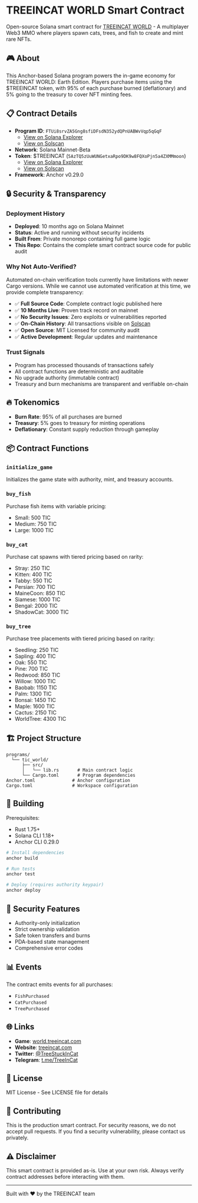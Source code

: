 # TREEINCAT WORLD Smart Contract

Open-source Solana smart contract for [TREEINCAT WORLD](https://world.treeincat.com) - A multiplayer Web3 MMO where players spawn cats, trees, and fish to create and mint rare NFTs.

## 🎮 About

This Anchor-based Solana program powers the in-game economy for TREEINCAT WORLD: Earth Edition. Players purchase items using the $TREEINCAT token, with 95% of each purchase burned (deflationary) and 5% going to the treasury to cover NFT minting fees.

## 📋 Contract Details

- **Program ID**: `FTUi8srvZA5Gng8sfiDFsdN352ydQPnUABWvVqp5qGqF`
  - [View on Solana Explorer](https://explorer.solana.com/address/FTUi8srvZA5Gng8sfiDFsdN352ydQPnUABWvVqp5qGqF)
  - [View on Solscan](https://solscan.io/account/FTUi8srvZA5Gng8sfiDFsdN352ydQPnUABWvVqp5qGqF)
- **Network**: Solana Mainnet-Beta
- **Token**: $TREEINCAT (`5AzTQ5zUuWUNGetxaRpo9DK9w8FQXoPjn5a4ZXMMmoon`)
  - [View on Solana Explorer](https://explorer.solana.com/address/5AzTQ5zUuWUNGetxaRpo9DK9w8FQXoPjn5a4ZXMMmoon)
  - [View on Solscan](https://solscan.io/token/5AzTQ5zUuWUNGetxaRpo9DK9w8FQXoPjn5a4ZXMMmoon)
- **Framework**: Anchor v0.29.0

## 🔒 Security & Transparency

### Deployment History
- **Deployed**: 10 months ago on Solana Mainnet
- **Status**: Active and running without security incidents
- **Built From**: Private monorepo containing full game logic
- **This Repo**: Contains the complete smart contract source code for public audit

### Why Not Auto-Verified?
Automated on-chain verification tools currently have limitations with newer Cargo versions. While we cannot use automated verification at this time, we provide complete transparency:

- ✅ **Full Source Code**: Complete contract logic published here
- ✅ **10 Months Live**: Proven track record on mainnet
- ✅ **No Security Issues**: Zero exploits or vulnerabilities reported
- ✅ **On-Chain History**: All transactions visible on [Solscan](https://solscan.io/account/FTUi8srvZA5Gng8sfiDFsdN352ydQPnUABWvVqp5qGqF)
- ✅ **Open Source**: MIT Licensed for community audit
- ✅ **Active Development**: Regular updates and maintenance

### Trust Signals
- Program has processed thousands of transactions safely
- All contract functions are deterministic and auditable
- No upgrade authority (immutable contract)
- Treasury and burn mechanisms are transparent and verifiable on-chain

## 🔥 Tokenomics

- **Burn Rate**: 95% of all purchases are burned
- **Treasury**: 5% goes to treasury for minting operations
- **Deflationary**: Constant supply reduction through gameplay

## 📦 Contract Functions

### `initialize_game`

Initializes the game state with authority, mint, and treasury accounts.

### `buy_fish`

Purchase fish items with variable pricing:

- Small: 500 TIC
- Medium: 750 TIC
- Large: 1000 TIC

### `buy_cat`

Purchase cat spawns with tiered pricing based on rarity:

- Stray: 250 TIC
- Kitten: 400 TIC
- Tabby: 550 TIC
- Persian: 700 TIC
- MaineCoon: 850 TIC
- Siamese: 1000 TIC
- Bengal: 2000 TIC
- ShadowCat: 3000 TIC

### `buy_tree`

Purchase tree placements with tiered pricing based on rarity:

- Seedling: 250 TIC
- Sapling: 400 TIC
- Oak: 550 TIC
- Pine: 700 TIC
- Redwood: 850 TIC
- Willow: 1000 TIC
- Baobab: 1150 TIC
- Palm: 1300 TIC
- Bonsai: 1450 TIC
- Maple: 1600 TIC
- Cactus: 2150 TIC
- WorldTree: 4300 TIC

## 🏗️ Project Structure

```
programs/
  └── tic_world/
      ├── src/
      │   └── lib.rs       # Main contract logic
      └── Cargo.toml       # Program dependencies
Anchor.toml              # Anchor configuration
Cargo.toml               # Workspace configuration
```

## 🔧 Building

Prerequisites:

- Rust 1.75+
- Solana CLI 1.18+
- Anchor CLI 0.29.0

```bash
# Install dependencies
anchor build

# Run tests
anchor test

# Deploy (requires authority keypair)
anchor deploy
```

## 🔐 Security Features

- Authority-only initialization
- Strict ownership validation
- Safe token transfers and burns
- PDA-based state management
- Comprehensive error codes

## 📊 Events

The contract emits events for all purchases:

- `FishPurchased`
- `CatPurchased`
- `TreePurchased`

## 🌐 Links

- **Game**: [world.treeincat.com](https://world.treeincat.com)
- **Website**: [treeincat.com](https://treeincat.com)
- **Twitter**: [@TreeStuckInCat](https://x.com/TreeStuckInCat)
- **Telegram**: [t.me/TreeInCat](https://t.me/TreeInCat)

## 📄 License

MIT License - See LICENSE file for details

## 🤝 Contributing

This is the production smart contract. For security reasons, we do not accept pull requests. If you find a security vulnerability, please contact us privately.

## ⚠️ Disclaimer

This smart contract is provided as-is. Use at your own risk. Always verify contract addresses before interacting with them.

---

Built with ❤️ by the TREEINCAT team
